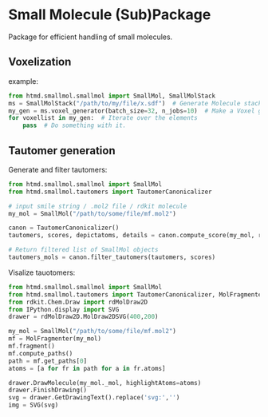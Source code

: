 # Small Molecule (Sub)Package

Package for efficient handling of small molecules.


## Voxelization 

example:

```python
from htmd.smallmol.smallmol import SmallMol, SmallMolStack
ms = SmallMolStack("/path/to/my/file/x.sdf")  # Generate Molecule stack 
my_gen = ms.voxel_generator(batch_size=32, n_jobs=10)  # Make a Voxel generator
for voxellist in my_gen:  # Iterate over the elements
    pass  # Do something with it.
```

## Tautomer generation
 
 
Generate and filter tautomers:
```python
from htmd.smallmol.smallmol import SmallMol
from htmd.smallmol.tautomers import TautomerCanonicalizer

# input smile string / .mol2 file / rdkit molecule
my_mol = SmallMol("/path/to/some/file/mf.mol2")

canon = TautomerCanonicalizer()
tautomers, scores, depictatoms, details = canon.compute_score(my_mol, returndetails=True)

# Return filtered list of SmallMol objects
tautomers_mols = canon.filter_tautomers(tautomers, scores)
```

Visalize tauotomers:
```python
from htmd.smallmol.smallmol import SmallMol
from htmd.smallmol.tautomers import TautomerCanonicalizer, MolFragmenter
from rdkit.Chem.Draw import rdMolDraw2D
from IPython.display import SVG
drawer = rdMolDraw2D.MolDraw2DSVG(400,200)

my_mol = SmallMol("/path/to/some/file/mf.mol2")
mf = MolFragmenter(my_mol)
mf.fragment()
mf.compute_paths()
path = mf.get_paths[0]
atoms = [a for fr in path for a in fr.atoms]

drawer.DrawMolecule(my_mol._mol, highlightAtoms=atoms)
drawer.FinishDrawing()
svg = drawer.GetDrawingText().replace('svg:','')
img = SVG(svg)
```
